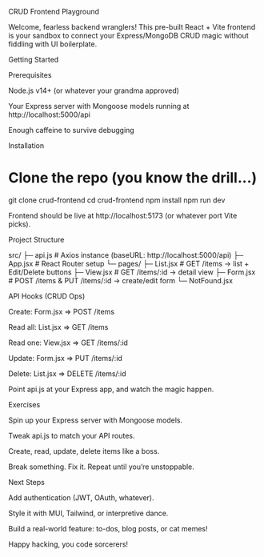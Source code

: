CRUD Frontend Playground

Welcome, fearless backend wranglers! This pre-built React + Vite frontend is your sandbox to connect your Express/MongoDB CRUD magic without fiddling with UI boilerplate.

Getting Started

Prerequisites

Node.js v14+ (or whatever your grandma approved)

Your Express server with Mongoose models running at http://localhost:5000/api

Enough caffeine to survive debugging

Installation

# Clone the repo (you know the drill...)
git clone <your-repo-url> crud-frontend
cd crud-frontend
npm install
npm run dev

Frontend should be live at http://localhost:5173 (or whatever port Vite picks).

Project Structure

src/
├─ api.js         # Axios instance (baseURL: http://localhost:5000/api)
├─ App.jsx        # React Router setup
└─ pages/
   ├─ List.jsx    # GET /items → list + Edit/Delete buttons
   ├─ View.jsx    # GET /items/:id → detail view
   ├─ Form.jsx    # POST /items & PUT /items/:id → create/edit form
   └─ NotFound.jsx

API Hooks (CRUD Ops)

Create: Form.jsx ⇒ POST /items

Read all: List.jsx ⇒ GET /items

Read one: View.jsx ⇒ GET /items/:id

Update: Form.jsx ⇒ PUT /items/:id

Delete: List.jsx ⇒ DELETE /items/:id

Point api.js at your Express app, and watch the magic happen.

Exercises

Spin up your Express server with Mongoose models.

Tweak api.js to match your API routes.

Create, read, update, delete items like a boss.

Break something. Fix it. Repeat until you’re unstoppable.

Next Steps

Add authentication (JWT, OAuth, whatever).

Style it with MUI, Tailwind, or interpretive dance.

Build a real-world feature: to-dos, blog posts, or cat memes!

Happy hacking, you code sorcerers!
